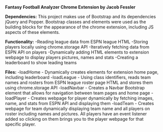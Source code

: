 **Fantasy Football Analyzer Chrome Extension by Jacob Fessler**

**Dependencies:**
This project makes use of Bootstrap and its dependencies jQuery and Popper.
Bootstrap classes and elements were used as the building blocks for the appearance of
the chrome extension, including JS aspects of these elements.

**Functionality:**
-Reading league data from ESPN league HTML
-Storing players locally using chrome.storage API
-Iteratively fetching data from ESPN API on players
-Dynamically adding HTML elements to extension webpage to display players pictures, names and stats
-Creating a leaderboard to show leading teams

**Files:**
-loadHome - Dynamically creates elements for extension home page, including leaderboard
-loadLeague - Using class identifiers, reads team names and rosters from ESPN league roster page
	      HTML and stores them using chrome.storage API
-loadNavbar - Creates a Navbar Bootstrap element that allows for navigation between team pages and home page
-loadPlayer - Creates webpage for player dynamically by fetching images, name, and stats from ESPN API and displaying them
-loadTeam - Creates webpage for team dynamically displaying team name and all players on roster including names
            and pictures.  All players have an event listener added so clicking on them brings you to the player webpage
	    for that specific player.
